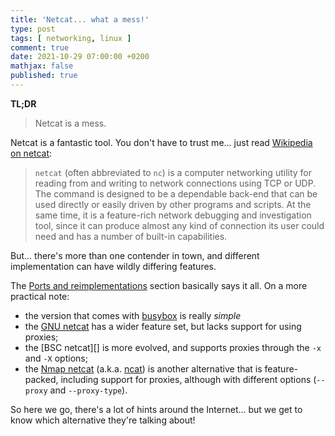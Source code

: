 ```yaml
---
title: 'Netcat... what a mess!'
type: post
tags: [ networking, linux ]
comment: true
date: 2021-10-29 07:00:00 +0200
mathjax: false
published: true
---
```


**TL;DR**

> Netcat is a mess.

Netcat is a fantastic tool. You don't have to trust me... just read
[Wikipedia on netcat][]:

> `netcat` (often abbreviated to `nc`) is a computer networking utility
> for reading from and writing to network connections using TCP or UDP.
> The command is designed to be a dependable back-end that can be used
> directly or easily driven by other programs and scripts. At the same
> time, it is a feature-rich network debugging and investigation tool,
> since it can produce almost any kind of connection its user could need
> and has a number of built-in capabilities. 

But... there's more than one contender in town, and different
implementation can have wildly differing features.

The [Ports and reimplementations][] section basically says it all. On a
more practical note:

- the version that comes with [busybox][] is really *simple*
- the [GNU netcat][] has a wider feature set, but lacks support for
  using proxies;
- the [BSC netcat][] is more evolved, and supports proxies through the
  `-x` and `-X` options;
- the [Nmap netcat][ncat] (a.k.a. [ncat][]) is another alternative that
  is feature-packed, including support for proxies, although with
  different options (`--proxy` and `--proxy-type`).

So here we go, there's a lot of hints around the Internet... but we get
to know which alternative they're talking about!

[Wikipedia on netcat]: https://en.wikipedia.org/wiki/Netcat
[Ports and reimplementations]: https://en.wikipedia.org/wiki/Netcat#Ports_and_reimplementations
[busybox]: https://busybox.net/
[GNU netcat]: http://netcat.sourceforge.net/
[BSD netcat]: https://cvsweb.openbsd.org/cgi-bin/cvsweb/src/usr.bin/nc/
[ncat]: https://nmap.org/ncat/
